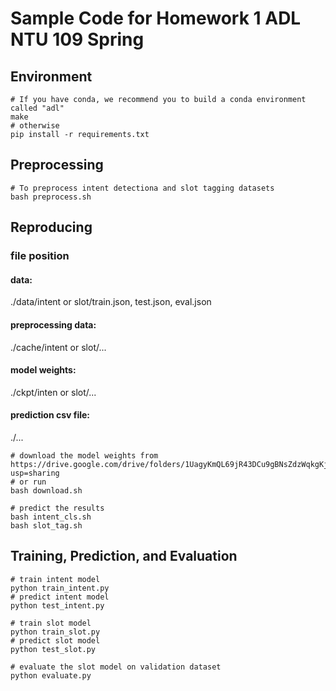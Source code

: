 # Sample Code for Homework 1 ADL NTU 109 Spring

## Environment
```shell
# If you have conda, we recommend you to build a conda environment called "adl"
make
# otherwise
pip install -r requirements.txt
```

## Preprocessing
```shell
# To preprocess intent detectiona and slot tagging datasets
bash preprocess.sh
```

## Reproducing
### file position  
#### data:  
./data/intent or slot/train.json, test.json, eval.json  
#### preprocessing data:  
./cache/intent or slot/...  
#### model weights:  
./ckpt/inten or slot/...  
#### prediction csv file:  
./...  
```shell
# download the model weights from https://drive.google.com/drive/folders/1UagyKmQL69jR43DCu9gBNsZdzWqkgKjm?usp=sharing
# or run
bash download.sh

# predict the results
bash intent_cls.sh
bash slot_tag.sh
```

## Training, Prediction, and Evaluation
```shell
# train intent model
python train_intent.py
# predict intent model
python test_intent.py

# train slot model
python train_slot.py
# predict slot model
python test_slot.py

# evaluate the slot model on validation dataset
python evaluate.py
```